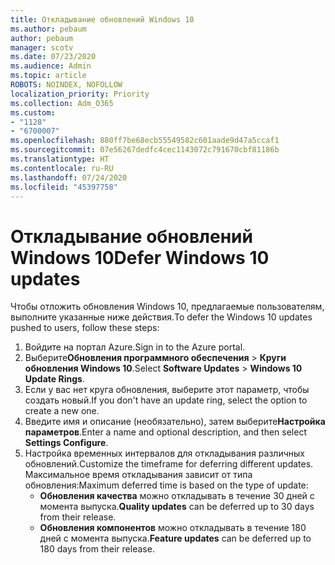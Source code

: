 ```yaml
---
title: Откладывание обновлений Windows 10
ms.author: pebaum
author: pebaum
manager: scotv
ms.date: 07/23/2020
ms.audience: Admin
ms.topic: article
ROBOTS: NOINDEX, NOFOLLOW
localization_priority: Priority
ms.collection: Adm_O365
ms.custom:
- "1128"
- "6700007"
ms.openlocfilehash: 880ff7be68ecb55549582c601aade9d47a5ccaf1
ms.sourcegitcommit: 07e56267dedfc4cec1143072c791670cbf81186b
ms.translationtype: HT
ms.contentlocale: ru-RU
ms.lasthandoff: 07/24/2020
ms.locfileid: "45397758"
---
```

# <a name="defer-windows-10-updates"></a><span data-ttu-id="e54b9-102">Откладывание обновлений Windows 10</span><span class="sxs-lookup"><span data-stu-id="e54b9-102">Defer Windows 10 updates</span></span>

<span data-ttu-id="e54b9-103">Чтобы отложить обновления Windows 10, предлагаемые пользователям, выполните указанные ниже действия.</span><span class="sxs-lookup"><span data-stu-id="e54b9-103">To defer the Windows 10 updates pushed to users, follow these steps:</span></span>

1. <span data-ttu-id="e54b9-104">Войдите на портал Azure.</span><span class="sxs-lookup"><span data-stu-id="e54b9-104">Sign in to the Azure portal.</span></span>
2. <span data-ttu-id="e54b9-105">Выберите**Обновления программного обеспечения**  >  **Круги обновления Windows 10**.</span><span class="sxs-lookup"><span data-stu-id="e54b9-105">Select  **Software Updates**  >  **Windows 10 Update Rings**.</span></span>
3. <span data-ttu-id="e54b9-106">Если у вас нет круга обновления, выберите этот параметр, чтобы создать новый.</span><span class="sxs-lookup"><span data-stu-id="e54b9-106">If you don't have an update ring, select the option to create a new one.</span></span>
4. <span data-ttu-id="e54b9-107">Введите имя и описание (необязательно), затем выберите**Настройка параметров**.</span><span class="sxs-lookup"><span data-stu-id="e54b9-107">Enter a name and optional description, and then select  **Settings Configure**.</span></span>
5. <span data-ttu-id="e54b9-108">Настройка временных интервалов для откладывания различных обновлений.</span><span class="sxs-lookup"><span data-stu-id="e54b9-108">Customize the timeframe for deferring different updates.</span></span> <span data-ttu-id="e54b9-109">Максимальное время откладывания зависит от типа обновления:</span><span class="sxs-lookup"><span data-stu-id="e54b9-109">Maximum deferred time is based on the type of update:</span></span>
    - <span data-ttu-id="e54b9-110">**Обновления качества** можно откладывать в течение 30 дней с момента выпуска.</span><span class="sxs-lookup"><span data-stu-id="e54b9-110">**Quality updates**  can be deferred up to 30 days from their release.</span></span>
    - <span data-ttu-id="e54b9-111">**Обновления компонентов** можно откладывать в течение 180 дней с момента выпуска.</span><span class="sxs-lookup"><span data-stu-id="e54b9-111">**Feature updates**  can be deferred up to 180 days from their release.</span></span>
